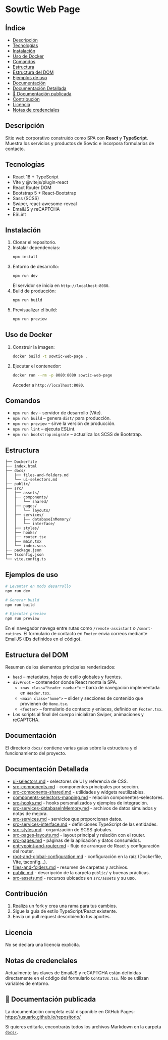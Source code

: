 # Sowtic Web Page

## Índice
- [Descripción](#descripción)
- [Tecnologías](#tecnologías)
- [Instalación](#instalación)
- [Uso de Docker](#uso-de-docker)
- [Comandos](#comandos)
- [Estructura](#estructura)
- [Estructura del DOM](#estructura-del-dom)
- [Ejemplos de uso](#ejemplos-de-uso)
- [Documentación](#documentación)
- [Documentación Detallada](#documentación-detallada)
- [📖 Documentación publicada](#documentación-publicada)
- [Contribución](#contribución)
- [Licencia](#licencia)
- [Notas de credenciales](#notas-de-credenciales)
## Descripción
Sitio web corporativo construido como SPA con **React** y **TypeScript**. Muestra los servicios y productos de Sowtic e incorpora formularios de contacto.
## Tecnologías
- React 18 + TypeScript
- Vite y @vitejs/plugin-react
- React Router DOM
- Bootstrap 5 + React-Bootstrap
- Sass (SCSS)
- Swiper, react-awesome-reveal
- EmailJS y reCAPTCHA
- ESLint

## Instalación
1. Clonar el repositorio.
2. Instalar dependencias:
   ```bash
   npm install
   ```
3. Entorno de desarrollo:
   ```bash
   npm run dev
   ```
   El servidor se inicia en `http://localhost:8080`.
4. Build de producción:
   ```bash
   npm run build
   ```
5. Previsualizar el build:
   ```bash
   npm run preview
   ```

## Uso de Docker
1. Construir la imagen:
   ```bash
   docker build -t sowtic-web-page .
   ```
2. Ejecutar el contenedor:
   ```bash
   docker run --rm -p 8080:8080 sowtic-web-page
   ```
   Acceder a `http://localhost:8080`.

## Comandos
- `npm run dev` – servidor de desarrollo (Vite).
- `npm run build` – genera `dist/` para producción.
- `npm run preview` – sirve la versión de producción.
- `npm run lint` – ejecuta ESLint.
- `npm run bootstrap:migrate` – actualiza los SCSS de Bootstrap.

## Estructura
```text
├── Dockerfile
├── index.html
├── docs/
│   ├── files-and-folders.md
│   └── ui-selectors.md
├── public/
├── src/
│   ├── assets/
│   ├── components/
│   │   └── shared/
│   ├── pages/
│   │   └── layouts/
│   ├── services/
│   │   ├── databaseInMemory/
│   │   └── interface/
│   ├── styles/
│   ├── hooks/
│   ├── router.tsx
│   ├── main.tsx
│   └── index.scss
├── package.json
├── tsconfig.json
└── vite.config.ts
```

## Ejemplos de uso
```bash
# Levantar en modo desarrollo
npm run dev

# Generar build
npm run build

# Ejecutar preview
npm run preview
```
En el navegador navega entre rutas como `/remote-assistant` o `/smart-rutines`. El formulario de contacto en `Footer` envía correos mediante EmailJS (IDs definidos en el código).

## Estructura del DOM
Resumen de los elementos principales renderizados:

- `head` – metadatos, hojas de estilo globales y fuentes.
- `div#root` – contenedor donde React monta la SPA.
  - `<nav class="header navbar">` – barra de navegación implementada en `Header.tsx`.
  - `<main class="home">` – slider y secciones de contenido que provienen de `Home.tsx`.
  - `<footer>` – formulario de contacto y enlaces, definido en `Footer.tsx`.
- Los scripts al final del cuerpo inicializan Swiper, animaciones y reCAPTCHA.

## Documentación
El directorio `docs/` contiene varias guías sobre la estructura y el funcionamiento del proyecto.

## Documentación Detallada
- [ui-selectors.md](docs/ui-selectors.md) - selectores de UI y referencia de CSS.
- [src-components.md](docs/src-components.md) - componentes principales por sección.
- [src-components-shared.md](docs/src-components-shared.md) - utilidades y widgets reutilizables.
- [components-selectors-mapping.md](docs/components-selectors-mapping.md) - relación componentes–selectores.
- [src-hooks.md](docs/src-hooks.md) - hooks personalizados y ejemplos de integración.
- [src-services-databaseInMemory.md](docs/src-services-databaseInMemory.md) - archivos de datos simulados y notas de mejora.
- [src-services.md](docs/src-services.md) - servicios que proporcionan datos.
- [src-services-interface.md](docs/src-services-interface.md) - definiciones TypeScript de las entidades.
- [src-styles.md](docs/src-styles.md) - organización de SCSS globales.
- [src-pages-layouts.md](docs/src-pages-layouts.md) - layout principal y relación con el router.
- [src-pages.md](docs/src-pages.md) - páginas de la aplicación y datos consumidos.
- [entrypoint-and-router.md](docs/entrypoint-and-router.md) - flujo de arranque de React y configuración del router.
- [root-and-global-configuration.md](docs/root-and-global-configuration.md) - configuración en la raíz (Dockerfile, Vite, tsconfig...).
- [files-and-folders.md](docs/files-and-folders.md) - resumen de carpetas y archivos.
- [public.md](docs/public.md) - descripción de la carpeta `public/` y buenas prácticas.
- [src-assets.md](docs/src-assets.md) - recursos ubicados en `src/assets` y su uso.

## Contribución
1. Realiza un fork y crea una rama para tus cambios.
2. Sigue la guía de estilo TypeScript/React existente.
3. Envía un pull request describiendo tus aportes.

## Licencia
No se declara una licencia explícita.

## Notas de credenciales
Actualmente las claves de EmailJS y reCAPTCHA están definidas directamente en el código del formulario `ContatUs.tsx`. No se utilizan variables de entorno.


## 📖 Documentación publicada

La documentación completa está disponible en GitHub Pages:
https://usuario.github.io/repositorio/

Si quieres editarla, encontrarás todos los archivos Markdown en la carpeta [`docs/`](docs/).
